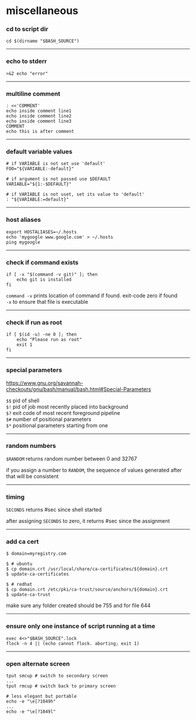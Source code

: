 # miscellaneous

### cd to script dir

```shell
cd $(dirname "$BASH_SOURCE")
```

---

### echo to stderr

```shell
>&2 echo "error"
```

---

### multiline comment

```shell
: <<'COMMENT'
echo inside comment line1
echo inside comment line2
echo inside comment line3
COMMENT
echo this is after comment
```

---

### default variable values

```shell
# if VARIABLE is not set use 'default'
FOO="${VARIABLE:-default}"

# if argument is not passed use $DEFAULT
VARIABLE="${1:-$DEFAULT}"

# if VARIABLE is not uset, set its value to 'default'
: "${VARIABLE:=default}"
```

---

### host aliases

```shell
export HOSTALIASES=~/.hosts
echo 'mygoogle www.google.com' > ~/.hosts
ping mygoogle
```

---

### check if command exists

```shell
if [ -x "$(command -v git)" ]; then
    echo git is installed
fi
```

`command -v` prints location of command if found. exit-code zero if found  
`-x` to ensure that file is executable

---

### check if run as root

```shell
if [ $(id -u) -ne 0 ]; then
    echo "Please run as root"
    exit 1
fi
```

---

### special parameters

<https://www.gnu.org/savannah-checkouts/gnu/bash/manual/bash.html#Special-Parameters>

`$$` pid of shell  
`$!` pid of job most recently placed into background  
`$?` exit code of most recent foreground pipeline  
`$#` number of positional parameters  
`$*` positional parameters starting from one

---

### random numbers

`$RANDOM` returns random number between 0 and 32767

if you assign a number to `RANDOM`, the sequence of values generated after that will be consistent

---

### timing

`SECONDS` returns #sec since shell started

after assigning `SECONDS` to zero, it returns #sec since the assignment

---

### add ca cert

```shell
$ domain=myregistry.com

$ # ubuntu
$ cp domain.crt /usr/local/share/ca-certificates/${domain}.crt
$ update-ca-certificates

$ # redhat
$ cp domain.crt /etc/pki/ca-trust/source/anchors/${domain}.crt
$ update-ca-trust
```
make sure any folder created should be 755 and for file 644

---

### ensure only one instance of script running at a time

```shell
exec 4<>"$BASH_SOURCE".lock
flock -n 4 || (echo cannot flock. aborting; exit 1)
```

---

### open alternate screen

```shell
tput smcup # switch to secondary screen
...
tput rmcup # switch back to primary screen

# less elegant but portable
echo -e "\e[?1049h"
...
echo -e "\e[?1049l"
```


